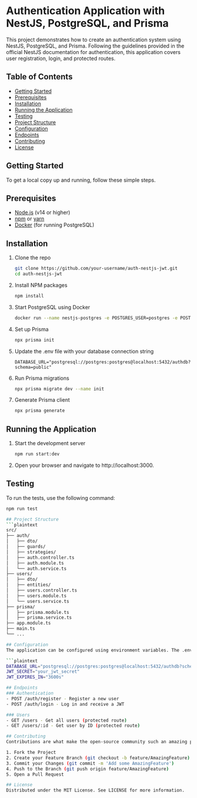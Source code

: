 # Authentication Application with NestJS, PostgreSQL, and Prisma

This project demonstrates how to create an authentication system using NestJS, PostgreSQL, and Prisma. Following the guidelines provided in the official NestJS documentation for authentication, this application covers user registration, login, and protected routes.

## Table of Contents

- [Getting Started](#getting-started)
- [Prerequisites](#prerequisites)
- [Installation](#installation)
- [Running the Application](#running-the-application)
- [Testing](#testing)
- [Project Structure](#project-structure)
- [Configuration](#configuration)
- [Endpoints](#endpoints)
- [Contributing](#contributing)
- [License](#license)

## Getting Started

To get a local copy up and running, follow these simple steps.

## Prerequisites

- [Node.js](https://nodejs.org/) (v14 or higher)
- [npm](https://www.npmjs.com/) or [yarn](https://yarnpkg.com/)
- [Docker](https://www.docker.com/) (for running PostgreSQL)

## Installation

1. Clone the repo

   ```sh
   git clone https://github.com/your-username/auth-nestjs-jwt.git
   cd auth-nestjs-jwt
   
2. Install NPM packages

   ```sh
   npm install
   
3. Start PostgreSQL using Docker
   ```sh
   docker run --name nestjs-postgres -e POSTGRES_USER=postgres -e POSTGRES_PASSWORD=postgres -e POSTGRES_DB=authdb -p 5432:5432 -d postgres

4. Set up Prisma
   ```sh
   npx prisma init

5. Update the .env file with your database connection string
   ```plaintext
   DATABASE_URL="postgresql://postgres:postgres@localhost:5432/authdb?schema=public"

6. Run Prisma migrations
   ```sh
   npx prisma migrate dev --name init

7. Generate Prisma client
   ```sh
   npx prisma generate

## Running the Application
1. Start the development server
   ```sh
   npm run start:dev

2. Open your browser and navigate to http://localhost:3000.

## Testing
To run the tests, use the following command:
   ```sh
   npm run test

## Project Structure
   ```plaintext
   src/
   ├── auth/
   │   ├── dto/
   │   ├── guards/
   │   ├── strategies/
   │   ├── auth.controller.ts
   │   ├── auth.module.ts
   │   └── auth.service.ts
   ├── users/
   │   ├── dto/
   │   ├── entities/
   │   ├── users.controller.ts
   │   ├── users.module.ts
   │   └── users.service.ts
   ├── prisma/
   │   ├── prisma.module.ts
   │   ├── prisma.service.ts
   ├── app.module.ts
   ├── main.ts
   └── ...

## Configuration
The application can be configured using environment variables. The .env file contains the following variables:

   ```plaintext
   DATABASE_URL="postgresql://postgres:postgres@localhost:5432/authdb?schema=public"
   JWT_SECRET="your_jwt_secret"
   JWT_EXPIRES_IN="3600s"

## Endpoints
### Authentication
- POST /auth/register - Register a new user
- POST /auth/login - Log in and receive a JWT

### Users
- GET /users - Get all users (protected route)
- GET /users/:id - Get user by ID (protected route)

## Contributing
Contributions are what make the open-source community such an amazing place to learn, inspire, and create. Any contributions you make are greatly appreciated.

1. Fork the Project
2. Create your Feature Branch (git checkout -b feature/AmazingFeature)
3. Commit your Changes (git commit -m 'Add some AmazingFeature')
4. Push to the Branch (git push origin feature/AmazingFeature)
5. Open a Pull Request

## License
Distributed under the MIT License. See LICENSE for more information.
